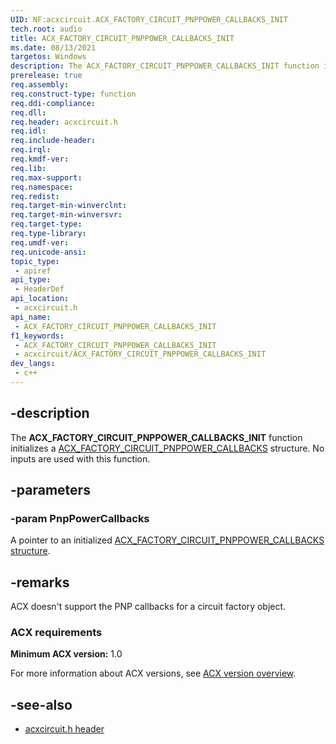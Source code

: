 ```yaml
---
UID: NF:acxcircuit.ACX_FACTORY_CIRCUIT_PNPPOWER_CALLBACKS_INIT
tech.root: audio
title: ACX_FACTORY_CIRCUIT_PNPPOWER_CALLBACKS_INIT
ms.date: 08/13/2021
targetos: Windows
description: The ACX_FACTORY_CIRCUIT_PNPPOWER_CALLBACKS_INIT function initializes a ACX_FACTORY_CIRCUIT_PNPPOWER_CALLBACKS structure.
prerelease: true
req.assembly: 
req.construct-type: function
req.ddi-compliance: 
req.dll: 
req.header: acxcircuit.h
req.idl: 
req.include-header: 
req.irql: 
req.kmdf-ver: 
req.lib: 
req.max-support: 
req.namespace: 
req.redist: 
req.target-min-winverclnt: 
req.target-min-winversvr: 
req.target-type: 
req.type-library: 
req.umdf-ver: 
req.unicode-ansi: 
topic_type:
 - apiref
api_type:
 - HeaderDef
api_location:
 - acxcircuit.h
api_name:
 - ACX_FACTORY_CIRCUIT_PNPPOWER_CALLBACKS_INIT
f1_keywords:
 - ACX_FACTORY_CIRCUIT_PNPPOWER_CALLBACKS_INIT
 - acxcircuit/ACX_FACTORY_CIRCUIT_PNPPOWER_CALLBACKS_INIT
dev_langs:
 - c++
---
```


## -description

The **ACX_FACTORY_CIRCUIT_PNPPOWER_CALLBACKS_INIT** function initializes a [ACX_FACTORY_CIRCUIT_PNPPOWER_CALLBACKS](ns-acxcircuit-acx_factory_circuit_pnppower_callbacks.md) structure. No inputs are used with this function.

## -parameters

### -param PnpPowerCallbacks

A pointer to an initialized [ACX_FACTORY_CIRCUIT_PNPPOWER_CALLBACKS structure](ns-acxcircuit-acx_factory_circuit_pnppower_callbacks.md).

## -remarks

ACX doesn't support the PNP callbacks for a circuit factory object.

### ACX requirements

**Minimum ACX version:** 1.0

For more information about ACX versions, see [ACX version overview](/windows-hardware/drivers/audio/acx-version-overview).

## -see-also

- [acxcircuit.h header](index.md)
